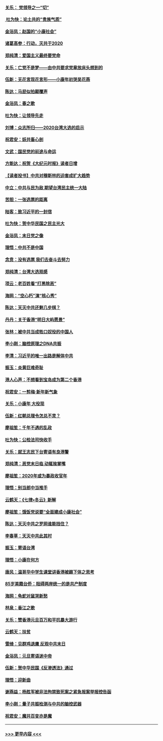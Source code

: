 #### [关乐： 党领导之一“切”](../pages/nsc993/n11804505.md?t=01192122) 
#### [ 吐为快：论土共的“贵族气质”](../pages/nsc993/n11804490.md?t=01192122) 
#### [金浴凤：赵国的“小康社会”](../pages/nsc993/n11804452.md?t=01192122) 
#### [诸葛高参：行动，灭共于2020](../pages/nsc993/n11804120.md?t=01192122) 
#### [郑纯清：爱国主义最终要党命](../pages/nsc993/n11802197.md?t=01192122) 
#### [关乐：亡党不是梦——由中共要求党章放床头想到的](../pages/nsc993/n11802156.md?t=01192122) 
#### [伍新：无花言现花言形——小康年初哭吴花燕](../pages/nsc993/n11800044.md?t=01192122) 
#### [陈达：马屁似拍颠覆声](../pages/nsc993/n11800010.md?t=01192122) 
#### [金浴凤：春之歌](../pages/nsc993/n11797687.md?t=01192122) 
#### [吐为快：让领导先走](../pages/nsc993/n11797512.md?t=01192122) 
#### [刘博：众志所归——2020台湾大选的启示](../pages/nsc993/n11796878.md?t=01192122) 
#### [祝君安：妖共畜心剖](../pages/nsc993/n11794273.md?t=01192122) 
#### [文武：国民党的前途与命运](../pages/nsc993/n11794198.md?t=01192122) 
#### [方能达：祝贺《大纪元时报》读者日增](../pages/nsc993/n11793807.md?t=01192122) 
#### [【读者投书】中共对穆斯林的迫害成扩大趋势](../pages/nsc993/n11791371.md?t=01192122) 
#### [中立：中共与民为敌 期望台湾民主统一大陆](../pages/nsc993/n11790392.md?t=01192122) 
#### [苦胆：一张选票的距离](../pages/nsc993/n11788914.md?t=01192122) 
#### [陆客：致习近平的一封信](../pages/nsc993/n11788867.md?t=01192122) 
#### [吐为快：贺中华民国之民主光大](../pages/nsc993/n11788618.md?t=01192122) 
#### [金浴凤：末日党之像](../pages/nsc993/n11787475.md?t=01192122) 
#### [理悟：中共不是中国](../pages/nsc993/n11787463.md?t=01192122) 
#### [念贲：没有选票  我们去奋斗去努力](../pages/nsc993/n11787398.md?t=01192122) 
#### [郑纯清：台湾大选观感](../pages/nsc993/n11786210.md?t=01192122) 
#### [项云：老百姓看“打黑除恶”](../pages/nsc993/n11785398.md?t=01192122) 
#### [海网：“空心朽”演“核心秀”](../pages/nsc993/n11783874.md?t=01192122) 
#### [陈达：天灭中共还剩几步棋？](../pages/nsc993/n11783719.md?t=01192122) 
#### [丹丹：关于香港“明日大屿愿景”](../pages/nsc993/n11783273.md?t=01192122) 
#### [张林：被中共当成牲口奴役的中国人](../pages/nsc993/n11782397.md?t=01192122) 
#### [李小刚：脑控原理之DNA共振](../pages/nsc993/n11780962.md?t=01192122) 
#### [李清：习近平的唯一出路是解体中共](../pages/nsc993/n11780866.md?t=01192122) 
#### [振玉：炎黄巨难奇耻](../pages/nsc993/n11779632.md?t=01192122) 
#### [港人心声：不想看到宝岛成为第二个香港](../pages/nsc993/n11778817.md?t=01192122) 
#### [祝君安：一剪梅‧新年新气象](../pages/nsc993/n11776340.md?t=01192122) 
#### [关乐：小康年 大役现](../pages/nsc993/n11774213.md?t=01192122) 
#### [伍新：红朝总理令怎总不灵？](../pages/nsc993/n11770813.md?t=01192122) 
#### [廖祖笙：千年不遇的乱政](../pages/nsc993/n11770373.md?t=01192122) 
#### [吐为快：公检法司快收手](../pages/nsc993/n11770359.md?t=01192122) 
#### [关乐：就王志民下台寄语有良港警](../pages/nsc993/n11769903.md?t=01192122) 
#### [郑纯清：恶党末日临 动辄挨掌嘴](../pages/nsc993/n11769356.md?t=01192122) 
#### [廖祖笙：2020年或为暴政收官年](../pages/nsc993/n11768216.md?t=01192122) 
#### [理悟：别当郎中当推手](../pages/nsc993/n11768243.md?t=01192122) 
#### [云鹤天：《七律▪冬云》新解](../pages/nsc993/n11768204.md?t=01192122) 
#### [廖祖笙：饿饭党说要“全面建成小康社会”](../pages/nsc993/n11767482.md?t=01192122) 
#### [陈达：天灭中共之罗网谁能挡住？](../pages/nsc993/n11767465.md?t=01192122) 
#### [李春草：天灭中共此其时](../pages/nsc993/n11767452.md?t=01192122) 
#### [振玉：寄语台湾](../pages/nsc993/n11767432.md?t=01192122) 
#### [理悟：小康在何方](../pages/nsc993/n11767394.md?t=01192122) 
#### [唐风：温哥华中学生课堂讲香港被踢下体之思考](../pages/nsc993/n11766848.md?t=01192122) 
#### [85岁美籍台侨：阻碍两岸统一的是共产制度](../pages/nsc993/n11765043.md?t=01192122) 
#### [海网：龟蛇对鼠哭新愁](../pages/nsc993/n11764895.md?t=01192122) 
#### [林泉：香江之歌](../pages/nsc993/n11764415.md?t=01192122) 
#### [关乐：赞香港元旦百万和平抗暴大游行](../pages/nsc993/n11764382.md?t=01192122) 
#### [云鹤天：扶贫](../pages/nsc993/n11764245.md?t=01192122) 
#### [雪绮：见群鸡退鹰  反观中共末日](../pages/nsc993/n11762112.md?t=01192122) 
#### [金浴凤：元旦寄语迷中帝](../pages/nsc993/n11761788.md?t=01192122) 
#### [伍新：贺中华民国《反渗透法》通过](../pages/nsc993/n11761994.md?t=01192122) 
#### [理悟：迎新曲](../pages/nsc993/n11761152.md?t=01192122) 
#### [谢燕益：杨胜军被非法拘禁致死案之紧急报案举报控告函](../pages/nsc993/n11756134.md?t=01192122) 
#### [李小刚：量子共振检测与中共的脑控武器](../pages/nsc993/n11754518.md?t=01192122) 
#### [祝君安：魔共百变亦是魔](../pages/nsc993/n11754469.md?t=01192122) 

----
#### [ >>> 更早内容 <<< ](../indexes/nsc993-earlier.md)
